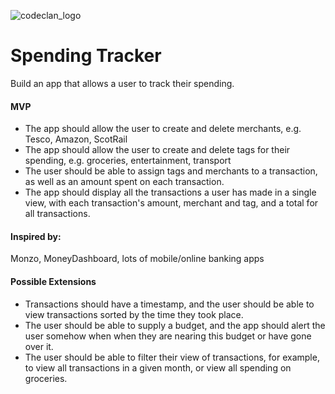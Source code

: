 ![codeclan_logo](https://user-images.githubusercontent.com/11422619/54070681-ca4c5200-425a-11e9-8cf8-cd6a191bc3cd.png)

# Spending Tracker

Build an app that allows a user to track their spending.

#### MVP

- The app should allow the user to create and delete merchants, e.g. Tesco, Amazon, ScotRail
- The app should allow the user to create and delete tags for their spending, e.g. groceries, entertainment, transport
- The user should be able to assign tags and merchants to a transaction, as well as an amount spent on each transaction.
- The app should display all the transactions a user has made in a single view, with each transaction's amount, merchant and tag, and a total for all transactions.

#### Inspired by:

Monzo, MoneyDashboard, lots of mobile/online banking apps

#### Possible Extensions

- Transactions should have a timestamp, and the user should be able to view transactions sorted by the time they took place.
- The user should be able to supply a budget, and the app should alert the user somehow when when they are nearing this budget or have gone over it.
- The user should be able to filter their view of transactions, for example, to view all transactions in a given month, or view all spending on groceries.
